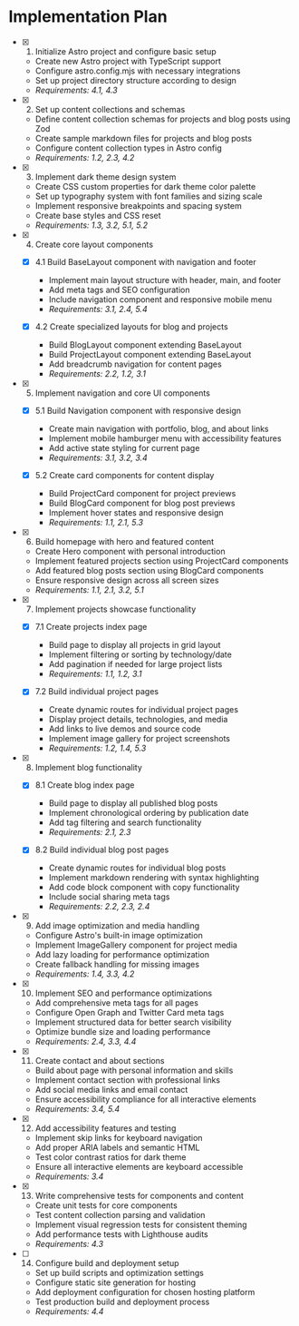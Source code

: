 # Implementation Plan

- [x] 1. Initialize Astro project and configure basic setup
  - Create new Astro project with TypeScript support
  - Configure astro.config.mjs with necessary integrations
  - Set up project directory structure according to design
  - _Requirements: 4.1, 4.3_

- [x] 2. Set up content collections and schemas
  - Define content collection schemas for projects and blog posts using Zod
  - Create sample markdown files for projects and blog posts
  - Configure content collection types in Astro config
  - _Requirements: 1.2, 2.3, 4.2_

- [x] 3. Implement dark theme design system
  - Create CSS custom properties for dark theme color palette
  - Set up typography system with font families and sizing scale
  - Implement responsive breakpoints and spacing system
  - Create base styles and CSS reset
  - _Requirements: 1.3, 3.2, 5.1, 5.2_

- [x] 4. Create core layout components
  - [x] 4.1 Build BaseLayout component with navigation and footer
    - Implement main layout structure with header, main, and footer
    - Add meta tags and SEO configuration
    - Include navigation component and responsive mobile menu
    - _Requirements: 3.1, 2.4, 5.4_

  - [x] 4.2 Create specialized layouts for blog and projects
    - Build BlogLayout component extending BaseLayout
    - Build ProjectLayout component extending BaseLayout
    - Add breadcrumb navigation for content pages
    - _Requirements: 2.2, 1.2, 3.1_

- [x] 5. Implement navigation and core UI components
  - [x] 5.1 Build Navigation component with responsive design
    - Create main navigation with portfolio, blog, and about links
    - Implement mobile hamburger menu with accessibility features
    - Add active state styling for current page
    - _Requirements: 3.1, 3.2, 3.4_

  - [x] 5.2 Create card components for content display
    - Build ProjectCard component for project previews
    - Build BlogCard component for blog post previews
    - Implement hover states and responsive design
    - _Requirements: 1.1, 2.1, 5.3_

- [x] 6. Build homepage with hero and featured content
  - Create Hero component with personal introduction
  - Implement featured projects section using ProjectCard components
  - Add featured blog posts section using BlogCard components
  - Ensure responsive design across all screen sizes
  - _Requirements: 1.1, 2.1, 3.2, 5.1_

- [x] 7. Implement projects showcase functionality
  - [x] 7.1 Create projects index page
    - Build page to display all projects in grid layout
    - Implement filtering or sorting by technology/date
    - Add pagination if needed for large project lists
    - _Requirements: 1.1, 1.2, 3.1_

  - [x] 7.2 Build individual project pages
    - Create dynamic routes for individual project pages
    - Display project details, technologies, and media
    - Add links to live demos and source code
    - Implement image gallery for project screenshots
    - _Requirements: 1.2, 1.4, 5.3_

- [x] 8. Implement blog functionality
  - [x] 8.1 Create blog index page
    - Build page to display all published blog posts
    - Implement chronological ordering by publication date
    - Add tag filtering and search functionality
    - _Requirements: 2.1, 2.3_

  - [x] 8.2 Build individual blog post pages
    - Create dynamic routes for individual blog posts
    - Implement markdown rendering with syntax highlighting
    - Add code block component with copy functionality
    - Include social sharing meta tags
    - _Requirements: 2.2, 2.3, 2.4_

- [x] 9. Add image optimization and media handling
  - Configure Astro's built-in image optimization
  - Implement ImageGallery component for project media
  - Add lazy loading for performance optimization
  - Create fallback handling for missing images
  - _Requirements: 1.4, 3.3, 4.2_

- [x] 10. Implement SEO and performance optimizations
  - Add comprehensive meta tags for all pages
  - Configure Open Graph and Twitter Card meta tags
  - Implement structured data for better search visibility
  - Optimize bundle size and loading performance
  - _Requirements: 2.4, 3.3, 4.4_

- [x] 11. Create contact and about sections
  - Build about page with personal information and skills
  - Implement contact section with professional links
  - Add social media links and email contact
  - Ensure accessibility compliance for all interactive elements
  - _Requirements: 3.4, 5.4_

- [x] 12. Add accessibility features and testing
  - Implement skip links for keyboard navigation
  - Add proper ARIA labels and semantic HTML
  - Test color contrast ratios for dark theme
  - Ensure all interactive elements are keyboard accessible
  - _Requirements: 3.4_

- [x] 13. Write comprehensive tests for components and content
  - Create unit tests for core components
  - Test content collection parsing and validation
  - Implement visual regression tests for consistent theming
  - Add performance tests with Lighthouse audits
  - _Requirements: 4.3_

- [ ] 14. Configure build and deployment setup
  - Set up build scripts and optimization settings
  - Configure static site generation for hosting
  - Add deployment configuration for chosen hosting platform
  - Test production build and deployment process
  - _Requirements: 4.4_